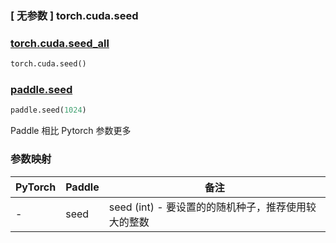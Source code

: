 ### [ 无参数 ] torch.cuda.seed

### [torch.cuda.seed_all](https://pytorch.org/docs/stable/generated/torch.cuda.seed.html#torch.cuda.seed)

```python
torch.cuda.seed()
```

### [paddle.seed](https://www.paddlepaddle.org.cn/documentation/docs/zh/api/paddle/seed_cn.html#seed)

```python
paddle.seed(1024)
```

Paddle 相比 Pytorch 参数更多

### 参数映射
| PyTorch | Paddle | 备注                                                      |
| ------- |--------| --------------------------------------------------------- |
| -       | seed   | seed (int) - 要设置的的随机种子，推荐使用较大的整数 |
